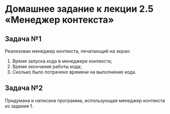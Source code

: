 # Домашнее задание к лекции 2.5 «Менеджер контекста»

## Задача №1

Реализован менеджер контекста, печатающий на экран:

1. Время запуска кода в менеджере контекста;
2. Время окончания работы кода;
3. Сколько было потрачено времени на выполнение кода.

## Задача №2

Придумана и написана программа, использующая менеджер контекста из задания 1.
